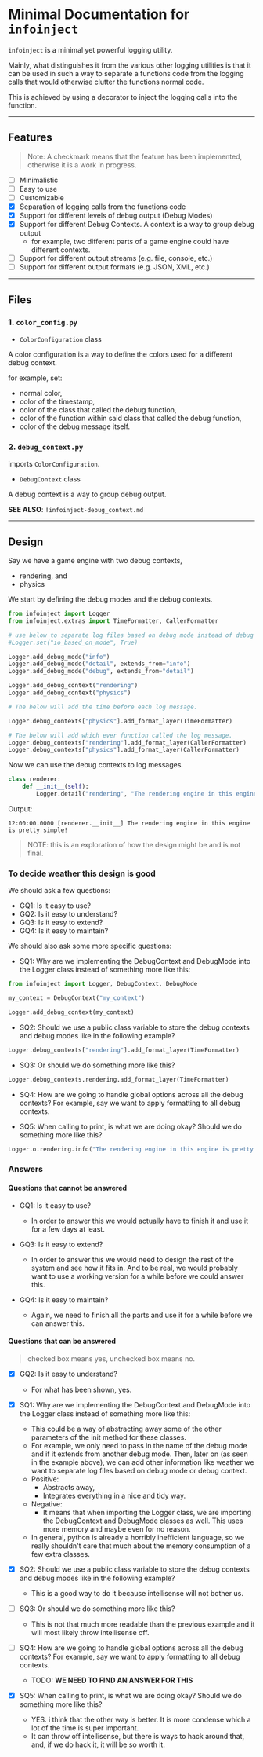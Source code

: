 # Minimal Documentation for `infoinject`

`infoinject` is a minimal yet powerful logging utility.

Mainly, what distinguishes it from the various other logging utilities is that it can be used in such a way
to separate a functions code from the logging calls that would otherwise clutter the functions normal code.

This is achieved by using a decorator to inject the logging calls into the function.

---

## Features

> Note: A checkmark means that the feature has been implemented, otherwise it is a work in progress.

- [ ] Minimalistic
- [ ] Easy to use
- [ ] Customizable
- [x] Separation of logging calls from the functions code
- [x] Support for different levels of debug output (Debug Modes)
- [x] Support for different Debug Contexts. A context is a way to group debug output
  - for example, two different parts of a game engine could have different contexts.
- [ ] Support for different output streams (e.g. file, console, etc.)
- [ ] Support for different output formats (e.g. JSON, XML, etc.)

---

## Files

### 1. `color_config.py`

- `ColorConfiguration` class

A color configuration is a way to define the colors used for a different debug context.

for example, set:

- normal color,
- color of the timestamp,
- color of the class that called the debug function,
- color of the function within said class that called the debug function,
- color of the debug message itself.

### 2. `debug_context.py`

imports `ColorConfiguration`.

- `DebugContext` class

A debug context is a way to group debug output.

**SEE ALSO**: `!infoinject-debug_context.md`

---

## Design

Say we have a game engine with two debug contexts,

- rendering, and
- physics

We start by defining the debug modes and the debug contexts.

```python
from infoinject import Logger
from infoinject.extras import TimeFormatter, CallerFormatter

# use below to separate log files based on debug mode instead of debug context.
#Logger.set("io_based_on_mode", True)

Logger.add_debug_mode("info")
Logger.add_debug_mode("detail", extends_from="info")
Logger.add_debug_mode("debug", extends_from="detail")

Logger.add_debug_context("rendering")
Logger.add_debug_context("physics")

# The below will add the time before each log message.

Logger.debug_contexts["physics"].add_format_layer(TimeFormatter)

# The below will add which ever function called the log message.
Logger.debug_contexts["rendering"].add_format_layer(CallerFormatter)
Logger.debug_contexts["physics"].add_format_layer(CallerFormatter)
```

Now we can use the debug contexts to log messages.

```python
class renderer:
	def __init__(self):
		Logger.detail("rendering", "The rendering engine in this engine is pretty simple!")
```

Output:

```text
12:00:00.0000 [renderer.__init__] The rendering engine in this engine is pretty simple!
```

> NOTE: this is an exploration of how the design might be and is not final.

### To decide weather this design is good

We should ask a few questions:

- GQ1: Is it easy to use?
- GQ2: Is it easy to understand?
- GQ3: Is it easy to extend?
- GQ4: Is it easy to maintain?

We should also ask some more specific questions:

- SQ1: Why are we implementing the DebugContext and DebugMode into the Logger class instead of something more like this:

```python
from infoinject import Logger, DebugContext, DebugMode

my_context = DebugContext("my_context")

Logger.add_debug_context(my_context)
```

- SQ2: Should we use a public class variable to store the debug contexts and debug modes like in the following example?

```python
Logger.debug_contexts["rendering"].add_format_layer(TimeFormatter)
```

- SQ3: Or should we do something more like this?

```python
Logger.debug_contexts.rendering.add_format_layer(TimeFormatter)
```

- SQ4: How are we going to handle global options across all the debug contexts? For example, say we want to apply formatting to all debug contexts.

- SQ5: When calling to print, is what we are doing okay? Should we do something more like this?

```python
Logger.o.rendering.info("The rendering engine in this engine is pretty simple!")
```

### Answers

#### Questions that cannot be answered

- GQ1: Is it easy to use?
  - In order to answer this we would actually have to finish it and use it for a few days at least.

- GQ3: Is it easy to extend?
  - In order to answer this we would need to design the rest of the system and see how it fits in. And to be real, we would probably want to use a working version for a while before we could answer this.

- GQ4: Is it easy to maintain?
  - Again, we need to finish all the parts and use it for a while before we can answer this.

#### Questions that can be answered

> checked box means yes, unchecked box means no.

- [x] GQ2: Is it easy to understand?
  - For what has been shown, yes.

- [x] SQ1: Why are we implementing the DebugContext and DebugMode into the Logger class instead of something more like this:
  - This could be a way of abstracting away some of the other parameters of the init method for these classes.
  - For example, we only need to pass in the name of the debug mode and if it extends from another debug mode. Then, later on (as seen in the example above), we can add other information like weather we want to separate log files based on debug mode or debug context.
  - Positive:
    - Abstracts away,
    - Integrates everything in a nice and tidy way.
  - Negative:
    - It means that when importing the Logger class, we are importing the DebugContext and DebugMode classes as well. This uses more memory and maybe even for no reason.
  - In general, python is already a horribly inefficient language, so we really shouldn't care that much about the memory consumption of a few extra classes.

- [x] SQ2: Should we use a public class variable to store the debug contexts and debug modes like in the following example?
  - This is a good way to do it because intellisense will not bother us.

- [ ] SQ3: Or should we do something more like this?
  - This is not that much more readable than the previous example and it will most likely throw intellisense off.

- [ ] SQ4: How are we going to handle global options across all the debug contexts? For example, say we want to apply formatting to all debug contexts.
  - TODO: **WE NEED TO FIND AN ANSWER FOR THIS**

- [x] SQ5: When calling to print, is what we are doing okay? Should we do something more like this?
  - YES. i think that the other way is better. It is more condense which a lot of the time is super important.
  - It can throw off intellisense, but there is ways to hack around that, and, if we do hack it, it will be so worth it.
